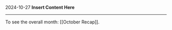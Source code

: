 2024-10-27
__Insert Content Here__
_______________________
To see the overall month: [[October Recap]].